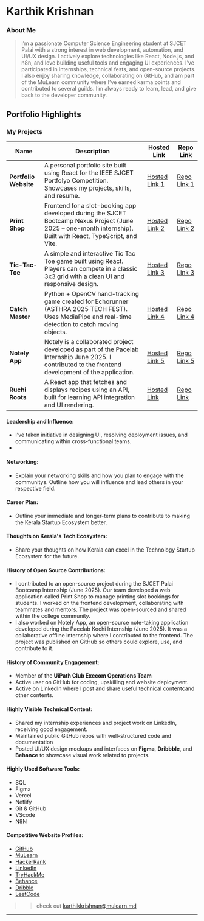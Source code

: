 # Karthik Krishnan

### About Me

> I’m a passionate Computer Science Engineering student at SJCET Palai with a strong interest in web development, automation, and UI/UX design. I actively explore technologies like React, Node.js, and n8n, and love building useful tools and engaging UI experiences. I've participated in internships, technical fests, and open-source projects. I also enjoy sharing knowledge, collaborating on GitHub, and am part of the MuLearn community where I’ve earned karma points and contributed to several guilds. I’m always ready to learn, lead, and give back to the developer community.



## Portfolio Highlights

### My Projects

| Name                      | Description                                | Hosted Link                                                | Repo Link                                                      |
|---------------------------|---------------------------------------------------------------------------------------------------------------------------------|------------------------------------------------------------|----------------------------------------------------------------|
| **Portfolio Website**  | A personal portfolio site built using React for the IEEE SJCET Portfolyo Competition. Showcases my projects, skills, and resume. | [Hosted Link 1](https://karthikkk-portfolio.vercel.app)    | [Repo Link 1](https://github.com/iamkarthik2004/karthik-portfolio)  |
| **Print Shop**  | Frontend for a slot-booking app developed during the SJCET Bootcamp Nexus Project (June 2025 – one-month internship). Built with React, TypeScript, and Vite.	| [Hosted Link 2](https://print-shop-project.vercel.app)    | [Repo Link 2](https://github.com/iamkarthik2004/Print-Shop)  |
| **Tic-Tac-Toe**  | A simple and interactive Tic Tac Toe game built using React. Players can compete in a classic 3x3 grid with a clean UI and responsive design.		| [Hosted Link 3](https://github.com/iamkarthik2004/Tic-Tac-Toe-Game)    | [Repo Link 3](https://github.com/iamkarthik2004/Tic-Tac-Toe-Game)  |
| **Catch Master** | Python + OpenCV hand-tracking game created for Echorunner (ASTHRA 2025 TECH FEST). Uses MediaPipe and real-time detection to catch moving objects.	| [Hosted Link 4](nil)    | [Repo Link 4](https://github.com/iamkarthik2004/CATCH-MASTER_Asthra)  |
| **Notely App** | Notely is a collaborated project developed as part of the Pacelab Internship June 2025. I contributed to the frontend development of the application.| [Hosted Link 5](https://notely-app-indol.vercel.app/) | [Repo Link 5](https://github.com/iamkarthik2004/NotelyApp)  |
| **Ruchi Roots**          | A React app that fetches and displays recipes using an API, built for learning API integration and UI rendering.              | [Hosted Link](https://ruchi-roots.vercel.app/)      | [Repo Link](https://github.com/iamkarthik2004/Ruchi-Roots)           |


#### Leadership and Influence:
- I’ve taken initiative in designing UI, resolving deployment issues, and communicating within cross-functional teams.
- 

#### Networking:

- Explain your networking skills and how you plan to engage with the communitys. Outline how you will influence and lead others in your respective field.

#### Career Plan:

- Outline your immediate and longer-term plans to contribute to making the Kerala Startup Ecosystem better.

#### Thoughts on Kerala's Tech Ecosystem:

- Share your thoughts on how Kerala can excel in the Technology Startup Ecosystem for the future.

#### History of Open Source Contributions:
- I contributed to an open-source project during the SJCET Palai Bootcamp Internship (June 2025). Our team developed a web application called Print Shop to manage printing slot bookings for students. I worked on the frontend development, collaborating with teammates and mentors. The project was open-sourced and shared within the college community.
- I also worked on Notely App, an open-source note-taking application developed during the Pacelab Kochi Internship (June 2025). It was a collaborative offline internship where I contributed to the frontend. The project was published on GitHub so others could explore, use, and contribute to it.

#### History of Community Engagement:
- Member of the **UiPath Club Execom Operations Team**
- Active user on GitHub for coding, upskilling and website deployment.
- Active on LinkedIn where I post and share useful technical contentcand other contents.


#### Highly Visible Technical Content:

- Shared my internship experiences and project work on LinkedIn, receiving good engagement.
- Maintained public GitHub repos with well-structured code and documentation
- Posted UI/UX design mockups and interfaces on **Figma**, **Dribbble**, and **Behance** to showcase visual work related to projects.

#### Highly Used Software Tools:

- SQL
- Figma
- Vercel
- Netlify
- Git & GitHub
- VScode
- N8N

#### Competitive Website Profiles:

- [GitHub](https://www.github.com/iamkarthik2004)
- [MuLearn](https://app.mulearn.org/profile/karthikkrishnan@mulearn)
- [HackerRank](https://www.hackerrank.com/profile/karthikkrishna30)
- [LinkedIn](https://www.linkedin.com/in/karthikkk708)
- [TryHackMe](https://tryhackme.com/p/karthikkrishnan4)
- [Behance](https://www.behance.net/karthikkrishnan10)
- [Dribble](https://dribbble.com/karthik_kk204)
- [LeetCode](https://leetcode.com/u/iamkarthik2004)


>> check out [karthikkrishnan@mulearn.md](karthikkrishnan@mulearn.md)
---
